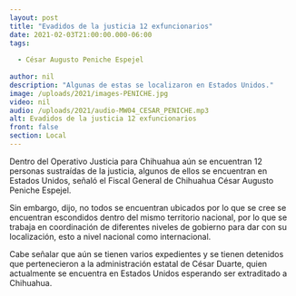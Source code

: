 ```yaml
---
layout: post
title: "Evadidos de la justicia 12 exfuncionarios"
date: 2021-02-03T21:00:00.000-06:00
tags:
  
  - César Augusto Peniche Espejel
  
author: nil
description: "Algunas de estas se localizaron en Estados Unidos."
image: /uploads/2021/images-PENICHE.jpg
video: nil
audio: /uploads/2021/audio-MW04_CESAR_PENICHE.mp3
alt: Evadidos de la justicia 12 exfuncionarios
front: false
section: Local
---
```


Dentro del Operativo Justicia para Chihuahua aún se encuentran 12 personas sustraídas de la justicia, algunos de ellos se encuentran en Estados Unidos, señaló el Fiscal General de Chihuahua César Augusto Peniche Espejel. 

Sin embargo, dijo, no todos se encuentran ubicados por lo que se cree se encuentran escondidos dentro del mismo territorio nacional, por lo que se trabaja en coordinación de diferentes niveles de gobierno para dar con su localización, esto a nivel nacional como internacional.

Cabe señalar que aún se tienen varios expedientes y se tienen detenidos que pertenecieron a la administración estatal de César Duarte, quien actualmente se encuentra en Estados Unidos esperando ser extraditado a Chihuahua.